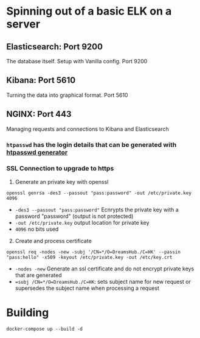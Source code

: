 # Spinning out of a basic ELK on a server
## Elasticsearch: Port 9200
The database itself. Setup with Vanilla config. Port 9200

## Kibana: Port 5610
Turning the data into graphical format. Port 5610

## NGINX: Port 443
Managing requests and connections to Kibana and Elasticsearch
### `htpasswd` has the login details that can be generated with [htpasswd generator](https://hostingcanada.org/htpasswd-generator/)

### SSL Connection to upgrade to https
1. Generate an private key with openssl
``` shell
openssl genrsa -des3 --passout "pass:password" -out /etc/private.key 4096
```
- `-des3 --passout "pass:password"` Ecnrypts the private key with a password "password" (output is not protected)
- `-out /etc/private.key` output location for private key
- `4096` no bits used

2. Create and process certificate
``` shell
openssl req -nodes -new -subj '/CN=*/O=DreamsHub./C=HK' --passin "pass:hello" -x509 -keyout /etc/private.key -out /etc/key.crt
```
- `-nodes -new` Generate an ssl certificate and do not encrypt private keys that are generated
- `=subj /CN=*/O=DreamsHub./C=HK`: sets subject name for new request or supersedes the subject name when processing a request


# Building

`docker-compose up --build -d`
